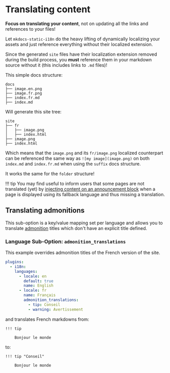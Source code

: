 # Translating content

**Focus on translating your content**, not on updating all the links and references to your files!

Let `mkdocs-static-i18n` do the heavy lifting of dynamically localizing your assets and just reference everything without their localized extension.

Since the generated `site` files have their localization extension removed during the build process, you **must** reference them in your markdown source without it (this includes links to `.md` files)!

This simple docs structure:

```
docs
├── image.en.png
├── image.fr.png
├── index.fr.md
├── index.md
```

Will generate this site tree:

```
site
├── fr
│   ├── image.png
│   ├── index.html
├── image.png
├── index.html
```

Which means that the `image.png` and its `fr/image.png` localized counterpart can be referenced the same way as `![my image](image.png)` on both `index.md` and `index.fr.md` when using the `suffix` docs structure.

It works the same for the `folder` structure!

!!! tip
    You may find useful to inform users that some pages are not translated (yet) by [injecting content on an announcement block](https://github.com/ultrabug/mkdocs-static-i18n/issues/276#issuecomment-1785900709) when a page is displayed using its fallback language and thus missing a translation.

## Translating admonitions

This sub-option is a key/value mapping set per language and allows you to translate [admonition](https://python-markdown.github.io/extensions/admonition/) titles which don't have an explicit title defined.

### Language Sub-Option: `admonition_translations`

This example overrides admonition titles of the French version of the site.

``` yaml
plugins:
  - i18n:
    languages:
      - locale: en
        default: true
        name: English
      - locale: fr
        name: Français
        admonition_translations:
          - tip: Conseil
          - warning: Avertissement
```

and translates French markdowns from:

```
!!! tip

    Bonjour le monde
```

to:

```
!!! tip "Conseil"

    Bonjour le monde
```